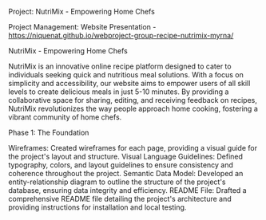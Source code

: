 Project: NutriMix - Empowering Home Chefs

Project Management:
Website Presentation - https://niquenat.github.io/webproject-group-recipe-nutrimix-myrna/

NutriMix - Empowering Home Chefs

NutriMix is an innovative online recipe platform designed to cater to individuals seeking quick and nutritious meal solutions. With a focus on simplicity and accessibility, our website aims to empower users of all skill levels to create delicious meals in just 5-10 minutes. By providing a collaborative space for sharing, editing, and receiving feedback on recipes, NutriMix revolutionizes the way people approach home cooking, fostering a vibrant community of home chefs.




Phase 1: The Foundation

Wireframes: Created wireframes for each page, providing a visual guide for the project's layout and structure.
Visual Language Guidelines: Defined typography, colors, and layout guidelines to ensure consistency and coherence throughout the project.
Semantic Data Model: Developed an entity-relationship diagram to outline the structure of the project's database, ensuring data integrity and efficiency.
README File: Drafted a comprehensive README file detailing the project's architecture and providing instructions for installation and local testing.


